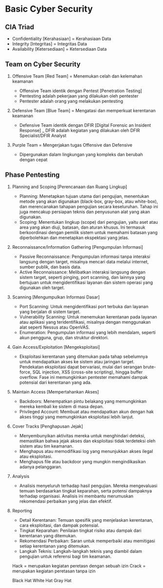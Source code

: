 # Basic Cyber Security
## CIA Triad
- Confidentiality [Kerahasiaan] = Kerahasiaan Data
- Integrity [Integritas] = Integritas Data
- Availability [Ketersediaan] = Ketersediaan Data  

## Team on Cyber Security
1. Offensive Team [Red Team] = Menemukan celah dan kelemahan keamanan
    - Offensive Team identik dengan Pentest [Penetration Testing]
    - Pentesting adalah pekerjaan yang dilakukan oleh pentester
    - Pentester adalah orang yang melakukan pentesting
2. Defensive Team [Blue Team] = Mengatasi dan memperkuat kerentanan keamanan
    - Defensive Team identik dengan DFIR [Digital Forensic an Insident Response]
    _ DFIR adalah kegiatan yang dilakukan oleh DFIR Specialist/DFIR Analyst

3. Purple Team = Mengerjakan tugas Offensive dan Defensive
    - Dipergunakan dalam lingkungan yang kompleks dan berubah dengan cepat 

## Phase Pentesting
1. Planning and Scoping [Perencanaan dan Ruang Lingkup]
    - Planning: Menetapkan tujuan utama dari pengujian, menentukan metode yang akan digunakan (black-box, gray-box, atau white-box), dan merencanakan tahapan pengujian secara keseluruhan. Tahap ini juga mencakup persiapan teknis dan penyusunan alat yang akan digunakan.
    - Scoping: Menentukan lingkup (scope) dari pengujian, yaitu aset atau area yang akan diuji, batasan, dan aturan khusus. Ini termasuk berkoordinasi dengan pemilik sistem untuk memahami batasan yang diperbolehkan dan menetapkan ekspektasi yang jelas.
2. Reconnaissance/Information Gathering [Pengumpulan Informasi]
    - Passive Reconnaissance: Pengumpulan informasi tanpa interaksi langsung dengan target, misalnya mencari data melalui internet, sumber publik, dan basis data.
    - Active Reconnaissance: Melibatkan interaksi langsung dengan sistem target, seperti pinging, port scanning, dan lainnya yang bertujuan untuk mengidentifikasi layanan dan sistem operasi yang digunakan oleh target.
3. Scanning [Mengumpulkan Informasi Dasar]
    - Port Scanning: Untuk mengidentifikasi port terbuka dan layanan yang berjalan di sistem target.
    - Vulnerability Scanning: Untuk menemukan kerentanan pada layanan atau aplikasi yang teridentifikasi, misalnya dengan menggunakan alat seperti Nessus atau OpenVAS.
    - Enumeration: Pengumpulan informasi yang lebih mendalam, seperti akun pengguna, grup, dan struktur direktori.
4. Gain Access/Exploitation [Mengeksploitasi]
    - Eksploitasi kerentanan yang ditemukan pada tahap sebelumnya untuk mendapatkan akses ke sistem atau jaringan target. Pendekatan eksploitasi dapat bervariasi, mulai dari serangan brute-force, SQL injection, XSS (cross-site scripting), hingga buffer overflow. Fase ini memungkinkan pentester memahami dampak potensial dari kerentanan yang ada.
5. Maintain Access [Mempertahankan Akses]
    - Backdoors: Menempatkan pintu belakang yang memungkinkan mereka kembali ke sistem di masa depan.
    - Privileged Account: Membuat atau mendapatkan akun dengan hak akses tinggi yang memungkinkan eksploitasi lebih lanjut.
6. Cover Tracks [Penghapusan Jejak]
    - Menyembunyikan aktivitas mereka untuk menghindari deteksi, memastikan bahwa jejak akses dan eksploitasi tidak terdeteksi oleh sistem atau tim keamanan.
    - Menghapus atau memodifikasi log yang menunjukkan akses ilegal atau eksploitasi.
    - Menghapus file atau backdoor yang mungkin mengindikasikan adanya pelanggaran.
7. Analysis
    - Analisis menyeluruh terhadap hasil pengujian. Mereka mengevaluasi temuan berdasarkan tingkat keparahan, serta potensi dampaknya terhadap organisasi. Analisis ini membantu merumuskan rekomendasi perbaikan yang jelas dan efektif.
8. Reporting
    - Detail Kerentanan: Temuan spesifik yang menjelaskan kerentanan, cara eksploitasi, dan dampak potensial.
    - Tingkat Keparahan: Penilaian tingkat risiko atau dampak dari kerentanan yang ditemukan.
    - Rekomendasi Perbaikan: Saran untuk memperbaiki atau memitigasi setiap kerentanan yang ditemukan.
    - Langkah Teknis: Langkah-langkah teknis yang diambil dalam pengujian untuk referensi bagi tim keamanan.



    Hack = merupakan kegiatan peretasn dengan sebuah izin
    Crack = merupakan kegiatan peretasan tanpa izin

    Black Hat
    White Hat
    Gray Hat